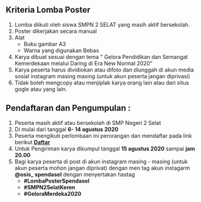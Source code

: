 ## Kriteria Lomba Poster
1. Lomba diikuti oleh siswa SMPN 2 SELAT yang masih aktif bersekolah.
2. Poster dikerjakan secara manual
3. Alat
    - Buku gambar A3
    - Warna yang digunakan Bebas
4. Karya dibuat sesuai dengan tema " Gelora Pendidikan dan Semangat Kemerdekaan melalui Daring di Era New Normal 2020"
5. Karya peserta harus dividiokan atau difoto dan diunggah di akun media sosial instagram masing masing (untuk akun peserta jangan diprivasi) 
6. Tidak boleh mengcopy atau menjiplak karya orang lain atau dari situs gogle atau yang lain.

## Pendaftaran dan Pengumpulan :
1. Peserta masih aktif atau bersekolah di SMP Negeri 2 Selat
2. Di mulai dari tanggal **6- 14 agustus 2020**
3. Peserta mengikuti perlombaan ini perorangan dan mendaftar pada link berikut 
**[Daftar](https://docs.google.com/forms/d/e/1FAIpQLSfh283NZedRwUSminXWrxF6KQDwIqjaXlFWWF9Gw7boyNRUhQ/viewform?usp=sf_link)**
4. Untuk Pengiriman karya dikumpul tanggal **15 agustus 2020** sampai **jam 20.00**
5. Bagi karya peserta di post di akun instagram masing - masing (untuk akun peserta mohon jangan diprivat) dengan men tag akun instagarm **@osis_ spendasel** dengan menyertakan hastag
    - **#LombaPosterSpendasel**
    - **#SMPN2SelatKeren**
    - **#GeloraMerdeka2020**
